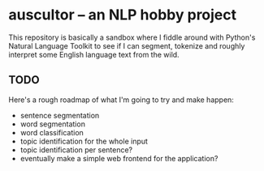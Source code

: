 auscultor – an NLP hobby project
================================

This repository is basically a sandbox where I fiddle around with
Python's Natural Language Toolkit to see if I can segment, tokenize
and roughly interpret some English language text from the wild.

TODO
----

Here's a rough roadmap of what I'm going to try and make happen:
- sentence segmentation
- word segmentation
- word classification
- topic identification for the whole input
- topic identification per sentence?
- eventually make a simple web frontend for the application?
